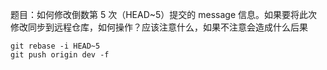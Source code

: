 题目：如何修改倒数第 5 次（HEAD~5）提交的 message 信息。如果要将此次修改同步到远程仓库，如何操作？应该注意什么，如果不注意会造成什么后果

```
git rebase -i HEAD~5
git push origin dev -f
```

